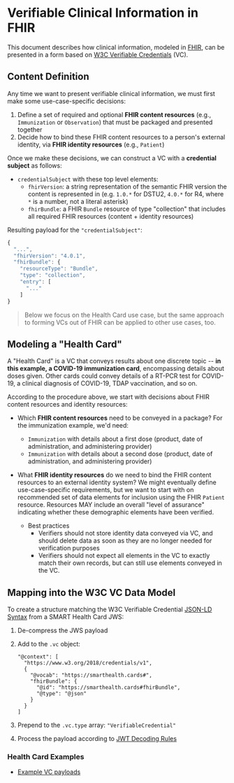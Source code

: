 # Verifiable Clinical Information in FHIR

This document describes how clinical information, modeled in [FHIR][fhir], can be presented in a form based on [W3C Verifiable Credentials][vc] (VC).

## Content Definition

Any time we want to present verifiable clinical information, we must first make some use-case-specific decisions:

1. Define a set of required and optional **FHIR content resources** (e.g., `Immunization` or `Observation`) that must be packaged and presented together
2. Decide how to bind these FHIR content resources to a person's external identity, via **FHIR identity resources** (e.g., `Patient`)

Once we make these decisions, we can construct a VC with a **credential subject** as follows:

* `credentialSubject` with these top level elements:
    * `fhirVersion`: a string representation of the semantic FHIR version the content is represented in (e.g. `1.0.*` for DSTU2, `4.0.*` for R4, where `*` is a number, not a literal asterisk)
    * `fhirBundle`: a FHIR `Bundle` resource of type "collection" that includes all required FHIR resources (content + identity resources)

Resulting payload for the `"credentialSubject"`:

```js
{
  "...",
  "fhirVersion": "4.0.1",
  "fhirBundle": {
    "resourceType": "Bundle",
    "type": "collection",
    "entry": [
      "..."
    ]
}
```

> Below we focus on the Health Card use case, but the same approach to forming VCs out of FHIR can be applied to other use cases, too.

## Modeling a "Health Card"

A "Health Card" is a VC that conveys results about one discrete topic -- **in this example, a COVID-19 immunization card**, encompassing details about doses given. Other cards could convey details of a RT-PCR test for COVID-19, a clinical diagnosis of COVID-19, TDAP vaccination, and so on.

According to the procedure above, we start with decisions about FHIR content resources and identity resources:

* Which **FHIR content resources** need to be conveyed in a package? For the immunization example, we'd need:
    * `Immunization` with details about a first dose (product, date of administration, and administering provider)
    * `Immunization` with details about a second dose (product, date of administration, and administering provider)

* What **FHIR identity resources** do we need to bind the FHIR content resources to an external identity system? We might eventually define use-case-specific requirements, but we want to start with on recommended set of data elements for inclusion using the FHIR `Patient` resource. Resources MAY include an overall "level of assurance" indicating whether these demographic elements have been verified.

    * Best practices
        * Verifiers should not store identity data conveyed via VC, and should delete data as soon as they are no longer needed for verification purposes
        * Verifiers should not expect all elements in the VC to exactly match their own records, but can still use elements conveyed in the VC.

## Mapping into the W3C VC Data Model

To create a structure matching the W3C Verifiable Credential [JSON-LD Syntax](https://www.w3.org/TR/vc-data-model/#json-ld) from a SMART Health Card JWS:

1. De-compress the JWS payload

2. Add to the `.vc` object:

   ```
   "@context": [
     "https://www.w3.org/2018/credentials/v1",
     {
       "@vocab": "https://smarthealth.cards#",
       "fhirBundle": {
         "@id": "https://smarthealth.cards#fhirBundle",
         "@type": "@json"
       }
     }
   ]
   ```

3. Prepend to the `.vc.type` array: `"VerifiableCredential"`

4. Process the payload according to [JWT Decoding Rules](https://www.w3.org/TR/vc-data-model/#jwt-decoding)

### Health Card Examples

* [Example VC payloads](https://smarthealth.cards/examples/)

[vc]: https://w3c.github.io/vc-data-model/
[fhir]: https://hl7.org/fhir

